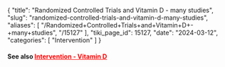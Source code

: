 {
  "title": "Randomized Controlled Trials and Vitamin D - many studies",
  "slug": "randomized-controlled-trials-and-vitamin-d-many-studies",
  "aliases": [
    "/Randomized+Controlled+Trials+and+Vitamin+D+-+many+studies",
    "/15127"
  ],
  "tiki_page_id": 15127,
  "date": "2024-03-12",
  "categories": [
    "Intervention"
  ]
}


#### See also <a href="/posts/intervention-vitamin-d" style="color: red; text-decoration: underline;" title="This post/category does not exist yet: Intervention - Vitamin D">Intervention - Vitamin D</a>
